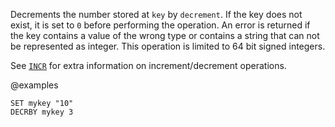 Decrements the number stored at `key` by `decrement`.
If the key does not exist, it is set to `0` before performing the operation.
An error is returned if the key contains a value of the wrong type or contains a
string that can not be represented as integer.
This operation is limited to 64 bit signed integers.

See [`INCR`](/commands/incr) for extra information on increment/decrement operations.

@examples

```cli
SET mykey "10"
DECRBY mykey 3
```

